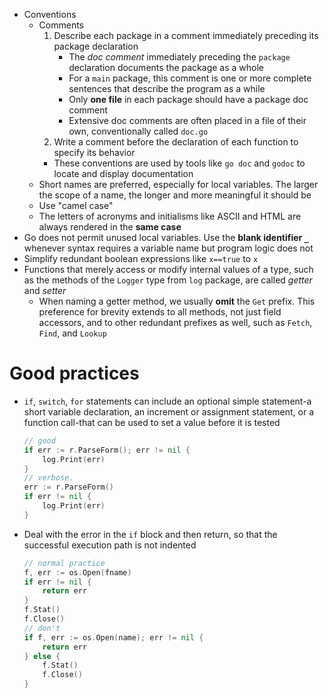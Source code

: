 - Conventions
    - Comments
        1. Describe each package in a comment immediately preceding its package declaration
           - The *doc comment* immediately preceding the `package` declaration documents the package as a whole
            - For a `main` package, this comment is one or more complete sentences that describe the program as a while
           - Only **one file** in each package should have a package doc comment
           - Extensive doc comments are often placed in a file of their own, conventionally called `doc.go`
        2. Write a comment before the declaration of each function to specify its behavior
        - These conventions are used by tools like `go doc` and `godoc` to locate and display documentation
    - Short names are preferred, especially for local variables. The larger the scope of a name, the longer and more meaningful it should be
    - Use "camel case"
    - The letters of acronyms and initialisms like ASCII and HTML are always rendered in the **same case**
- Go does not permit unused local variables. Use the **blank identifier `_`** whenever syntax requires a variable name but program logic does not
- Simplify redundant boolean expressions like `x==true` to `x`
- Functions that merely access or modify internal values of a type, such as the methods of the `Logger` type from `log` package, are called *getter* and *setter*
    - When naming a getter method, we usually **omit** the `Get` prefix. This preference for brevity extends to all methods, not just field accessors, and to other redundant prefixes as well, such as `Fetch`, `Find`, and `Lookup`
# Good practices
- `if`, `switch`, `for` statements can include an optional simple statement-a short variable declaration, an increment or assignment statement, or a function call-that can be used to set a value before it is tested

    ```go
    // good
    if err := r.ParseForm(); err != nil {
        log.Print(err)
    }
    // verbose.
    err := r.ParseForm()
    if err != nil {
        log.Print(err)
    }
    ```

- Deal with the error in the `if` block and then return, so that the successful execution path is not indented

    ```go
    // normal practice
    f, err := os.Open(fname)
    if err != nil {
        return err
    }
    f.Stat()
    f.Close()
    // don't
    if f, err := os.Open(name); err != nil {
        return err
    } else {
        f.Stat()
        f.Close()
    }
    ```